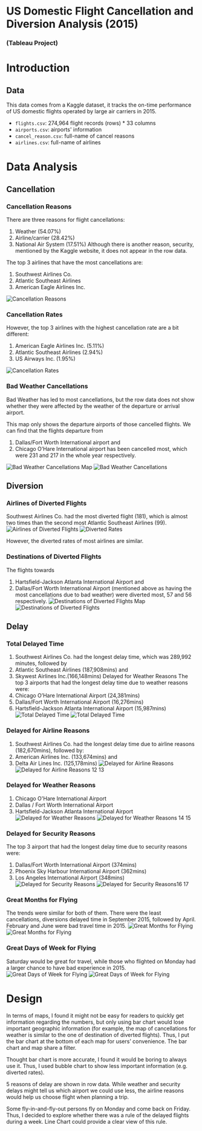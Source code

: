# US Domestic Flight Cancellation and Diversion Analysis (2015)
### (Tableau Project)

# Introduction

## Data
This data comes from a Kaggle dataset, it tracks the on-time performance of US domestic flights operated by large air carriers in 2015.

- `flights.csv`: 274,964 flight records (rows) * 33 columns
- `airports.csv`: airports' information
- `cancel_reason.csv`: full-name of cancel reasons
- `airlines.csv`: full-name of airlines

# Data Analysis

## Cancellation

### Cancellation Reasons
There are three reasons for flight cancellations:
1.	Weather (54.07%)
2.	Airline/carrier (28.42%)
3.	National Air System (17.51%)
Although there is another reason, security, mentioned by the Kaggle website, it does not appear in the row data.

The top 3 airlines that have the most cancellations are:
1.	Southwest Airlines Co.
2.	Atlantic Southeast Airlines
3.	American Eagle Airlines Inc.

![Cancellation Reasons](1)

### Cancellation Rates
However, the top 3 airlines with the highest cancellation rate are a bit different:
1.	American Eagle Airlines Inc. (5.11%)
2.	Atlantic Southeast Airlines (2.94%)
3.	US Airways Inc. (1.95%)

![Cancellation Rates](2)

### Bad Weather Cancellations
Bad Weather has led to most cancellations, but the row data does not show whether they were affected by the weather of the departure or arrival airport.

This map only shows the departure airports of those cancelled flights. We can find that the flights departure from
1.	Dallas/Fort Worth International airport and
2.	Chicago O’Hare International airport
has been cancelled most, which were 231 and 217 in the whole year respectively.

![Bad Weather Cancellations Map](3)
![Bad Weather Cancellations](4)

## Diversion
### Airlines of Diverted Flights
Southwest Airlines Co. had the most diverted flight (181), which is almost two times than the second most Atlantic Southeast Airlines (99).
![Airlines of Diverted Flights](5)
![Diverted Rates](6)

However, the diverted rates of most airlines are similar.

### Destinations of Diverted Flights
The flights towards
1.	Hartsfield-Jackson Atlanta International Airport and
2.	Dallas/Fort Worth International Airport (mentioned above as having the most cancellations due to bad weather)
were diverted most, 57 and 56 respectively.
![Destinations of Diverted Flights Map](7)
![Destinations of Diverted Flights](8)

## Delay
### Total Delayed Time
1.  Southwest Airlines Co. had the longest delay time, which was 289,992 minutes, followed by
2.	Atlantic Southeast Airlines (187,908mins) and
3.	Skywest Airlines Inc.(166,148mins)
Delayed for Weather Reasons
The top 3 airports that had the longest delay time due to weather reasons were:
1.	Chicago O’Hare International Airport (24,381mins)
2.	Dallas/Fort Worth International Airport (16,276mins)
3.	Hartsfield-Jackson Atlanta International Airport (15,987mins)
![Total Delayed Time](10)
![Total Delayed Time](11)

### Delayed for Airline Reasons
1.  Southwest Airlines Co. had the longest delay time due to airline reasons (182,670mins), followed by:
2.	American Airlines Inc. (133,674mins) and
3.	Delta Air Lines Inc. (125,178mins)
![Delayed for Airline Reasons]()
![Delayed for Airline Reasons]()
12 13

### Delayed for Weather Reasons
1. Chicago O'Hare International Airport
2. Dallas / Fort Worth International Airport
3. Hartsfield-Jackson Atlanta International Airport
![Delayed for Weather Reasons]()
![Delayed for Weather Reasons]()
14 15

### Delayed for Security Reasons
The top 3 airport that had the longest delay time due to security reasons were:
1.	Dallas/Fort Worth International Airport (374mins)
2.	Phoenix Sky Harbour International Airport (362mins)
3.	Los Angeles International Airport (348mins)
![Delayed for Security Reasons]()
![Delayed for Security Reasons]()16 17

### Great Months for Flying
The trends were similar for both of them. There were the least cancellations, diversions delayed time in September 2015, followed by April. February and June were bad travel time in 2015.
![Great Months for Flying]()
![Great Months for Flying]()

### Great Days of Week for Flying
Saturday would be great for travel, while those who flighted on Monday had a larger chance to have bad experience in 2015.
![Great Days of Week for Flying]()
![Great Days of Week for Flying]()

# Design
In terms of maps, I found it might not be easy for readers to quickly get information regarding the numbers, but only using bar chart would lose important geographic information (for example, the map of cancellations for weather is similar to the one of destination of diverted flights). Thus, I put the bar chart at the bottom of each map for users’ convenience. The bar chart and map share a filter.

Thought bar chart is more accurate, I found it would be boring to always use it. Thus, I used bubble chart to show less important information (e.g. diverted rates).

5 reasons of delay are shown in row data. While weather and security delays might tell us which airport we could use less, the airline reasons would help us choose flight when planning a trip.

Some fly-in-and-fly-out persons fly on Monday and come back on Friday. Thus, I decided to explore whether there was a rule of the delayed flights during a week. Line Chart could provide a clear view of this rule.

